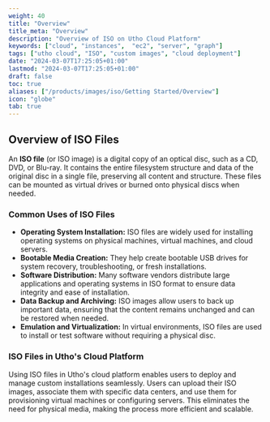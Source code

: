 ```yaml
---
weight: 40
title: "Overview"
title_meta: "Overview"
description: "Overview of ISO on Utho Cloud Platform"
keywords: ["cloud", "instances",  "ec2", "server", "graph"]
tags: ["utho cloud", "ISO", "custom images", "cloud deployment"]
date: "2024-03-07T17:25:05+01:00"
lastmod: "2024-03-07T17:25:05+01:00"
draft: false
toc: true
aliases: ["/products/images/iso/Getting Started/Overview"]
icon: "globe"
tab: true
---
```

## **Overview of ISO Files**

An **ISO file** (or ISO image) is a digital copy of an optical disc, such as a CD, DVD, or Blu-ray. It contains the entire filesystem structure and data of the original disc in a single file, preserving all content and structure. These files can be mounted as virtual drives or burned onto physical discs when needed.

### **Common Uses of ISO Files**

* **Operating System Installation:** ISO files are widely used for installing operating systems on physical machines, virtual machines, and cloud servers.
* **Bootable Media Creation:** They help create bootable USB drives for system recovery, troubleshooting, or fresh installations.
* **Software Distribution:** Many software vendors distribute large applications and operating systems in ISO format to ensure data integrity and ease of installation.
* **Data Backup and Archiving:** ISO images allow users to back up important data, ensuring that the content remains unchanged and can be restored when needed.
* **Emulation and Virtualization:** In virtual environments, ISO files are used to install or test software without requiring a physical disc.

### **ISO Files in Utho's Cloud Platform**

Using ISO files in Utho's cloud platform enables users to deploy and manage custom installations seamlessly. Users can upload their ISO images, associate them with specific data centers, and use them for provisioning virtual machines or configuring servers. This eliminates the need for physical media, making the process more efficient and scalable.
